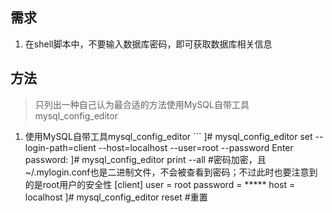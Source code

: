 ## 需求
  1. 在shell脚本中，不要输入数据库密码，即可获取数据库相关信息
  
## 方法
> 只列出一种自己认为最合适的方法使用MySQL自带工具mysql_config_editor
  1. 使用MySQL自带工具mysql_config_editor
    ```
    ]# mysql_config_editor set --login-path=client --host=localhost --user=root --password
    Enter password:
    ]# mysql_config_editor print --all #密码加密，且~/.mylogin.conf也是二进制文件，不会被查看到密码；不过此时也要注意到的是root用户的安全性
    [client]
    user = root
    password = *****
    host = localhost
    ]# mysql_config_editor reset #重置
    
